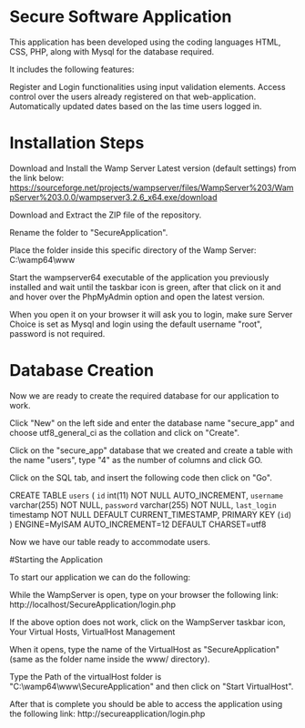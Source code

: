 
# Secure Software Application

This application has been developed using the coding languages HTML, CSS, PHP, 
along with Mysql for the database required.

It includes the following features:

Register and Login functionalities using input validation elements.
Access control over the users already registered on that web-application.
Automatically updated dates based on the las time users logged in.

# Installation Steps

Download and Install the Wamp Server Latest version (default settings) from the link below:
https://sourceforge.net/projects/wampserver/files/WampServer%203/WampServer%203.0.0/wampserver3.2.6_x64.exe/download

Download and Extract the ZIP file of the repository.

Rename the folder to "SecureApplication".

Place the folder inside this specific directory of the Wamp Server: C:\wamp64\www

Start the wampserver64 executable of the application you previously installed and wait 
until the taskbar icon is green, after that click on it and and hover over the PhpMyAdmin
option and open the latest version.

When you open it on your browser it will ask you to login, make sure Server Choice is set as
Mysql and login using the default username "root", password is not required.

# Database Creation

Now we are ready to create the required database for our application to work.

Click "New" on the left side and enter the database name "secure_app" and choose utf8_general_ci
as the collation and click on "Create".

Click on the "secure_app" database that we created and create a table with the name "users", type "4" as the number of columns
and click GO.

Click on the SQL tab, and insert the following code then click on "Go".

CREATE TABLE `users` (
  `id` int(11) NOT NULL AUTO_INCREMENT,
  `username` varchar(255) NOT NULL,
  `password` varchar(255) NOT NULL,
  `last_login` timestamp NOT NULL DEFAULT CURRENT_TIMESTAMP,
  PRIMARY KEY (`id`)
) ENGINE=MyISAM AUTO_INCREMENT=12 DEFAULT CHARSET=utf8


Now we have our table ready to accommodate users.


#Starting the Application

To start our application we can do the following:

While the WampServer is open, type on your browser the following link:
http://localhost/SecureApplication/login.php

If the above option does not work, click on the WampServer taskbar icon,
Your Virtual Hosts, VirtualHost Management

When it opens, type the name of the VirtualHost as "SecureApplication" (same as the folder name inside the www/ directory).

Type the Path  of the virtualHost folder is "C:\wamp64\www\SecureApplication" and then click on "Start VirtualHost".

After that is complete you should be able to access the application using the following link:
http://secureapplication/login.php


